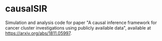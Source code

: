 # causalSIR

Simulation and analysis code for paper "A causal inference framework for cancer cluster investigations using publicly available data", available at https://arxiv.org/abs/1811.05997.
